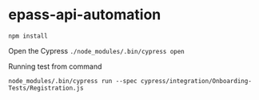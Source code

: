 # epass-api-automation

`npm install`

Open the Cypress
`./node_modules/.bin/cypress open`


Running test from command

`node_modules/.bin/cypress run --spec cypress/integration/Onboarding-Tests/Registration.js`

